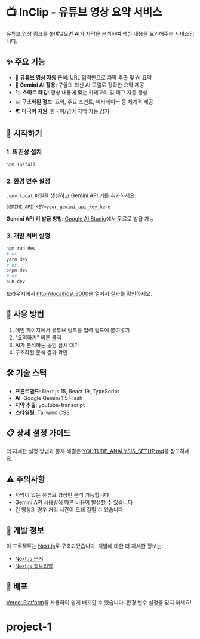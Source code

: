 # 📺 InClip - 유튜브 영상 요약 서비스

유튜브 영상 링크를 붙여넣으면 AI가 자막을 분석하여 핵심 내용을 요약해주는 서비스입니다.

## ✨ 주요 기능

- 🎥 **유튜브 영상 자동 분석**: URL 입력만으로 자막 추출 및 AI 요약
- 🤖 **Gemini AI 활용**: 구글의 최신 AI 모델로 정확한 요약 제공
- 🏷️ **스마트 태깅**: 영상 내용에 맞는 카테고리 및 태그 자동 생성
- 📊 **구조화된 정보**: 요약, 주요 포인트, 메타데이터 등 체계적 제공
- 🌏 **다국어 지원**: 한국어/영어 자막 자동 감지

## 🚀 시작하기

### 1. 의존성 설치

```bash
npm install
```

### 2. 환경 변수 설정

`.env.local` 파일을 생성하고 Gemini API 키를 추가하세요:

```env
GEMINI_API_KEY=your_gemini_api_key_here
```

**Gemini API 키 발급 방법**: [Google AI Studio](https://ai.google.dev/)에서 무료로 발급 가능

### 3. 개발 서버 실행

```bash
npm run dev
# or
yarn dev
# or
pnpm dev
# or
bun dev
```

브라우저에서 [http://localhost:3000](http://localhost:3000)을 열어서 결과를 확인하세요.

## 📖 사용 방법

1. 메인 페이지에서 유튜브 링크를 입력 필드에 붙여넣기
2. "요약하기" 버튼 클릭
3. AI가 분석하는 동안 잠시 대기
4. 구조화된 분석 결과 확인

## 🛠️ 기술 스택

- **프론트엔드**: Next.js 15, React 19, TypeScript
- **AI**: Google Gemini 1.5 Flash
- **자막 추출**: youtube-transcript
- **스타일링**: Tailwind CSS

## 📋 상세 설정 가이드

더 자세한 설정 방법과 문제 해결은 [YOUTUBE_ANALYSIS_SETUP.md](./YOUTUBE_ANALYSIS_SETUP.md)를 참고하세요.

## ⚠️ 주의사항

- 자막이 있는 유튜브 영상만 분석 가능합니다
- Gemini API 사용량에 따른 비용이 발생할 수 있습니다
- 긴 영상의 경우 처리 시간이 오래 걸릴 수 있습니다

## 🔧 개발 정보

이 프로젝트는 [Next.js](https://nextjs.org)로 구축되었습니다. 개발에 대한 더 자세한 정보는:

- [Next.js 문서](https://nextjs.org/docs)
- [Next.js 튜토리얼](https://nextjs.org/learn)

## 🚀 배포

[Vercel Platform](https://vercel.com/new)을 사용하여 쉽게 배포할 수 있습니다. 환경 변수 설정을 잊지 마세요!
# project-1

